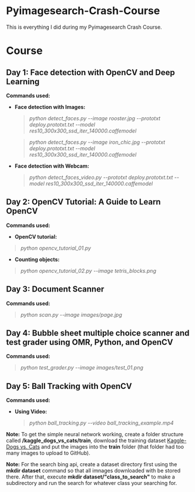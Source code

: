 # Pyimagesearch-Crash-Course

This is everything I did during my Pyimagesearch Crash Course.

# Course

## Day 1: Face detection with OpenCV and Deep Learning

**Commands used:**

* **Face detection with Images:**

    > *python detect_faces.py --image rooster.jpg --prototxt deploy.prototxt.txt --model res10_300x300_ssd_iter_140000.caffemodel*

    > *python detect_faces.py --image iron_chic.jpg --prototxt deploy.prototxt.txt --model res10_300x300_ssd_iter_140000.caffemodel*

* **Face detection with Webcam:**

    > *python detect_faces_video.py --prototxt deploy.prototxt.txt --model res10_300x300_ssd_iter_140000.caffemodel*

## Day 2: OpenCV Tutorial: A Guide to Learn OpenCV

**Commands used:**

* **OpenCV tutorial:**

> *python opencv_tutorial_01.py*

* **Counting objects:**

> *python opencv_tutorial_02.py --image tetris_blocks.png*

## Day 3: Document Scanner

**Commands used:**

> *python scan.py --image images/page.jpg*

## Day 4: Bubble sheet multiple choice scanner and test grader using OMR, Python, and OpenCV

**Commands used:**

> *python test_grader.py --image images/test_01.png*

## Day 5: Ball Tracking with OpenCV

**Commands used:**

* **Using Video:**

    > *python ball_tracking.py --video ball_tracking_example.mp4*

**Note:** To get the simple neural network working, create a folder structure called **/kaggle_dogs_vs_cats/train**, download the training dataset [Kaggle-Dogs vs. Cats](https://www.kaggle.com/c/dogs-vs-cats/data) and put the images into the **train** folder (that folder had too many images to upload to GitHub).

**Note:** For the search bing api, create a dataset directory first using the **mkdir dataset** command so that all imnages downloaded with be stored there. After that, execute **mkdir dataset/"class_to_search"** to make a subdirectory and run the search for whatever class your searching for.
